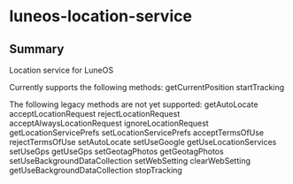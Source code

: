 luneos-location-service
=======================

Summary
-------
Location service for LuneOS

Currently supports the following methods:
getCurrentPosition
startTracking

The following legacy methods are not yet supported:
getAutoLocate
acceptLocationRequest
rejectLocationRequest
acceptAlwaysLocationRequest
ignoreLocationRequest
getLocationServicePrefs
setLocationServicePrefs
acceptTermsOfUse
rejectTermsOfUse
setAutoLocate
setUseGoogle
getUseLocationServices
setUseGps
getUseGps
setGeotagPhotos
getGeotagPhotos
setUseBackgroundDataCollection
setWebSetting
clearWebSetting
getUseBackgroundDataCollection
stopTracking